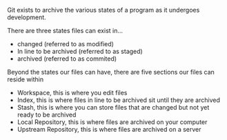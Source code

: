 Git exists to archive the various states of a program as it undergoes development.

There are three states files can exist in...
* changed (referred to as modified)
* In line to be archived (referred to as staged)
* archived (referred to as commited)

Beyond the states our files can have, there are five sections our files can reside within
* Workspace, this is where you edit files
* Index, this is where files in line to be archived sit until they are archived
* Stash, this is where you can store files that are changed but not yet ready to be archived
* Local Repository, this is where files are archived on your computer
* Upstream Repository, this is where files are archived on a server
